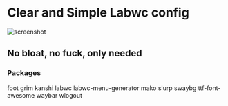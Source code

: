 ﻿# Clear and Simple Labwc config
![screenshot](
 https://i.imgur.com/bIwOLKV.png "Exemple")

## No bloat, no fuck, only needed

### Packages

foot
grim
kanshi
labwc
labwc-menu-generator
mako
slurp
swaybg
ttf-font-awesome
waybar
wlogout